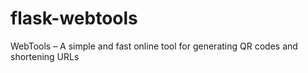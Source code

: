# flask-webtools
WebTools – A simple and fast online tool for generating QR codes and shortening URLs
